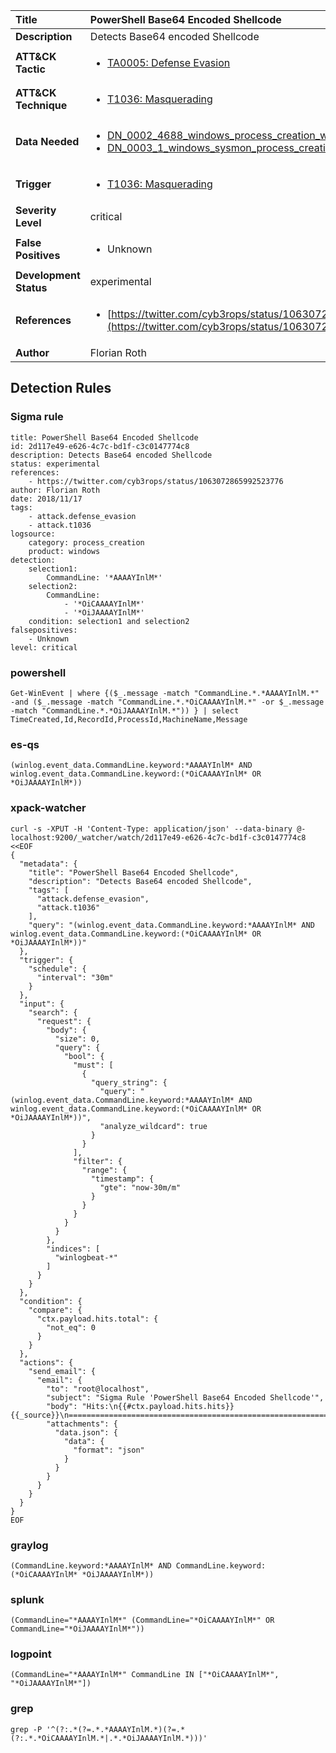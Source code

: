 | Title                    | PowerShell Base64 Encoded Shellcode       |
|:-------------------------|:------------------|
| **Description**          | Detects Base64 encoded Shellcode |
| **ATT&amp;CK Tactic**    |  <ul><li>[TA0005: Defense Evasion](https://attack.mitre.org/tactics/TA0005)</li></ul>  |
| **ATT&amp;CK Technique** | <ul><li>[T1036: Masquerading](https://attack.mitre.org/techniques/T1036)</li></ul>  |
| **Data Needed**          | <ul><li>[DN_0002_4688_windows_process_creation_with_commandline](../Data_Needed/DN_0002_4688_windows_process_creation_with_commandline.md)</li><li>[DN_0003_1_windows_sysmon_process_creation](../Data_Needed/DN_0003_1_windows_sysmon_process_creation.md)</li></ul>  |
| **Trigger**              | <ul><li>[T1036: Masquerading](../Triggers/T1036.md)</li></ul>  |
| **Severity Level**       | critical |
| **False Positives**      | <ul><li>Unknown</li></ul>  |
| **Development Status**   | experimental |
| **References**           | <ul><li>[https://twitter.com/cyb3rops/status/1063072865992523776](https://twitter.com/cyb3rops/status/1063072865992523776)</li></ul>  |
| **Author**               | Florian Roth |


## Detection Rules

### Sigma rule

```
title: PowerShell Base64 Encoded Shellcode
id: 2d117e49-e626-4c7c-bd1f-c3c0147774c8
description: Detects Base64 encoded Shellcode
status: experimental
references:
    - https://twitter.com/cyb3rops/status/1063072865992523776
author: Florian Roth
date: 2018/11/17
tags:
    - attack.defense_evasion
    - attack.t1036
logsource:
    category: process_creation
    product: windows
detection:
    selection1:
        CommandLine: '*AAAAYInlM*'
    selection2:
        CommandLine:
            - '*OiCAAAAYInlM*'
            - '*OiJAAAAYInlM*'
    condition: selection1 and selection2
falsepositives:
    - Unknown
level: critical

```





### powershell
    
```
Get-WinEvent | where {($_.message -match "CommandLine.*.*AAAAYInlM.*" -and ($_.message -match "CommandLine.*.*OiCAAAAYInlM.*" -or $_.message -match "CommandLine.*.*OiJAAAAYInlM.*")) } | select TimeCreated,Id,RecordId,ProcessId,MachineName,Message
```


### es-qs
    
```
(winlog.event_data.CommandLine.keyword:*AAAAYInlM* AND winlog.event_data.CommandLine.keyword:(*OiCAAAAYInlM* OR *OiJAAAAYInlM*))
```


### xpack-watcher
    
```
curl -s -XPUT -H 'Content-Type: application/json' --data-binary @- localhost:9200/_watcher/watch/2d117e49-e626-4c7c-bd1f-c3c0147774c8 <<EOF
{
  "metadata": {
    "title": "PowerShell Base64 Encoded Shellcode",
    "description": "Detects Base64 encoded Shellcode",
    "tags": [
      "attack.defense_evasion",
      "attack.t1036"
    ],
    "query": "(winlog.event_data.CommandLine.keyword:*AAAAYInlM* AND winlog.event_data.CommandLine.keyword:(*OiCAAAAYInlM* OR *OiJAAAAYInlM*))"
  },
  "trigger": {
    "schedule": {
      "interval": "30m"
    }
  },
  "input": {
    "search": {
      "request": {
        "body": {
          "size": 0,
          "query": {
            "bool": {
              "must": [
                {
                  "query_string": {
                    "query": "(winlog.event_data.CommandLine.keyword:*AAAAYInlM* AND winlog.event_data.CommandLine.keyword:(*OiCAAAAYInlM* OR *OiJAAAAYInlM*))",
                    "analyze_wildcard": true
                  }
                }
              ],
              "filter": {
                "range": {
                  "timestamp": {
                    "gte": "now-30m/m"
                  }
                }
              }
            }
          }
        },
        "indices": [
          "winlogbeat-*"
        ]
      }
    }
  },
  "condition": {
    "compare": {
      "ctx.payload.hits.total": {
        "not_eq": 0
      }
    }
  },
  "actions": {
    "send_email": {
      "email": {
        "to": "root@localhost",
        "subject": "Sigma Rule 'PowerShell Base64 Encoded Shellcode'",
        "body": "Hits:\n{{#ctx.payload.hits.hits}}{{_source}}\n================================================================================\n{{/ctx.payload.hits.hits}}",
        "attachments": {
          "data.json": {
            "data": {
              "format": "json"
            }
          }
        }
      }
    }
  }
}
EOF

```


### graylog
    
```
(CommandLine.keyword:*AAAAYInlM* AND CommandLine.keyword:(*OiCAAAAYInlM* *OiJAAAAYInlM*))
```


### splunk
    
```
(CommandLine="*AAAAYInlM*" (CommandLine="*OiCAAAAYInlM*" OR CommandLine="*OiJAAAAYInlM*"))
```


### logpoint
    
```
(CommandLine="*AAAAYInlM*" CommandLine IN ["*OiCAAAAYInlM*", "*OiJAAAAYInlM*"])
```


### grep
    
```
grep -P '^(?:.*(?=.*.*AAAAYInlM.*)(?=.*(?:.*.*OiCAAAAYInlM.*|.*.*OiJAAAAYInlM.*)))'
```



